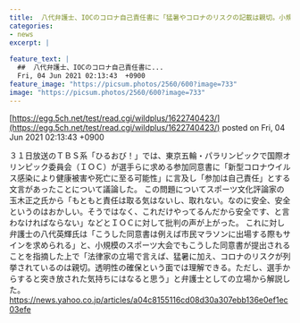 ```yaml
---
title:  八代弁護士、IOCのコロナ自己責任書に「猛暑やコロナのリスクの記載は親切。小規模の大会でも似た同意書はある」  
categories:
- news
excerpt: |
  
feature_text: |
  ##  八代弁護士、IOCのコロナ自己責任書に...
  Fri, 04 Jun 2021 02:13:43  +0900
feature_image: "https://picsum.photos/2560/600?image=733"
image: "https://picsum.photos/2560/600?image=733"
---
```


[https://egg.5ch.net/test/read.cgi/wildplus/1622740423/](https://egg.5ch.net/test/read.cgi/wildplus/1622740423/)
posted on Fri, 04 Jun 2021 02:13:43  +0900

<!--more-->

３１日放送のＴＢＳ系「ひるおび！」では、東京五輪・パラリンピックで国際オリンピック委員会（ＩＯＣ）が選手らに求める参加同意書に「新型コロナウイルス感染により健康被害や死亡に至る可能性」に言及し「参加は自己責任」とする文言があったことについて議論した。 この問題についてスポーツ文化評論家の玉木正之氏から「もともと責任は取る気はないし、取れない。なのに安全、安全というのはおかしい。そうではなく、これだけやってるんだから安全です、と言わなければならない」などとＩＯＣに対して批判の声が上がった。 これに対し弁護士の八代英輝氏は「こうした同意書は例えば市民マラソンに出場する際もサインを求められる」と、小規模のスポーツ大会でもこうした同意書が提出されることを指摘した上で「法律家の立場で言えば、猛暑に加え、コロナのリスクが列挙されているのは親切。透明性の確保という面では理解できる。ただし、選手からすると突き放された気持ちにはなると思う」と弁護士としての立場から解説した。 https://news.yahoo.co.jp/articles/a04c8155116cd08d30a307ebb136e0ef1ec03efe
